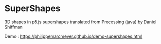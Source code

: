 # SuperShapes
3D shapes in p5.js supershapes translated from Processing (java) by Daniel Shiffman

Demo : https://philippemarcmeyer.github.io/demo-supershapes.html

